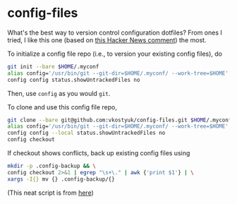 # config-files

What's the best way to version control configuration dotfiles? From ones I tried, I like this one (based on [this Hacker News comment](https://news.ycombinator.com/item?id=11071754)) the most.

To initialize a config file repo (i.e., to version your existing config files), do

```bash
git init --bare $HOME/.myconf
alias config='/usr/bin/git --git-dir=$HOME/.myconf/ --work-tree=$HOME'
config config status.showUntrackedFiles no
```

Then, use `config` as you would `git`.

To clone and use this config file repo, 

```bash
git clone --bare git@github.com:vkostyuk/config-files.git $HOME/.myconf
alias config='/usr/bin/git --git-dir=$HOME/.myconf/ --work-tree=$HOME'
config config --local status.showUntrackedFiles no
config checkout
```

If checkout shows conflicts, back up existing config files using

```bash
mkdir -p .config-backup && \
config checkout 2>&1 | egrep "\s+\." | awk {'print $1'} | \
xargs -I{} mv {} .config-backup/{}
```

(This neat script is from [here](https://developer.atlassian.com/blog/2016/02/best-way-to-store-dotfiles-git-bare-repo/))
